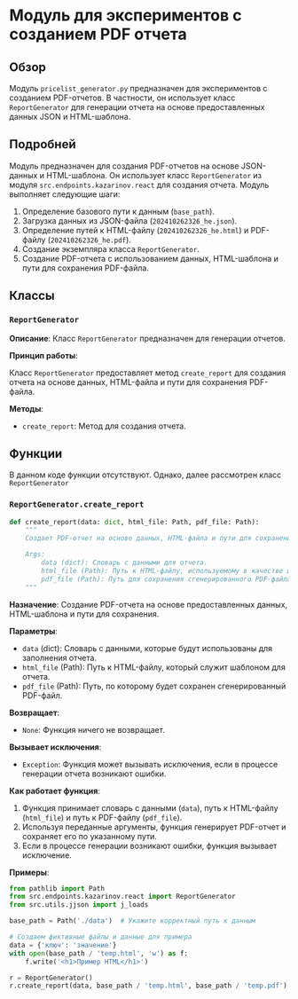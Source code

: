 # Модуль для экспериментов с созданием PDF отчета
## Обзор

Модуль `pricelist_generator.py` предназначен для экспериментов с созданием PDF-отчетов. В частности, он использует класс `ReportGenerator` для генерации отчета на основе предоставленных данных JSON и HTML-шаблона.

## Подробней

Модуль предназначен для создания PDF-отчетов на основе JSON-данных и HTML-шаблона. Он использует класс `ReportGenerator` из модуля `src.endpoints.kazarinov.react` для создания отчета.
Модуль выполняет следующие шаги:

1.  Определение базового пути к данным (`base_path`).
2.  Загрузка данных из JSON-файла (`202410262326_he.json`).
3.  Определение путей к HTML-файлу (`202410262326_he.html`) и PDF-файлу (`202410262326_he.pdf`).
4.  Создание экземпляра класса `ReportGenerator`.
5.  Создание PDF-отчета с использованием данных, HTML-шаблона и пути для сохранения PDF-файла.

## Классы

### `ReportGenerator`

**Описание**: Класс `ReportGenerator` предназначен для генерации отчетов.

**Принцип работы**:

Класс `ReportGenerator` предоставляет метод `create_report` для создания отчета на основе данных, HTML-файла и пути для сохранения PDF-файла.

**Методы**:

*   `create_report`: Метод для создания отчета.

## Функции

В данном коде функции отсутствуют. Однако, далее рассмотрен класс `ReportGenerator`

### `ReportGenerator.create_report`

```python
def create_report(data: dict, html_file: Path, pdf_file: Path):
    """
    Создает PDF-отчет на основе данных, HTML-файла и пути для сохранения PDF-файла.

    Args:
        data (dict): Словарь с данными для отчета.
        html_file (Path): Путь к HTML-файлу, используемому в качестве шаблона.
        pdf_file (Path): Путь для сохранения сгенерированного PDF-файла.
    """
```

**Назначение**: Создание PDF-отчета на основе предоставленных данных, HTML-шаблона и пути для сохранения.

**Параметры**:

*   `data` (dict): Словарь с данными, которые будут использованы для заполнения отчета.
*   `html_file` (Path): Путь к HTML-файлу, который служит шаблоном для отчета.
*   `pdf_file` (Path): Путь, по которому будет сохранен сгенерированный PDF-файл.

**Возвращает**:

*   `None`: Функция ничего не возвращает.

**Вызывает исключения**:

*   `Exception`: Функция может вызывать исключения, если в процессе генерации отчета возникают ошибки.

**Как работает функция**:

1.  Функция принимает словарь с данными (`data`), путь к HTML-файлу (`html_file`) и путь к PDF-файлу (`pdf_file`).
2.  Используя переданные аргументы, функция генерирует PDF-отчет и сохраняет его по указанному пути.
3.  Если в процессе генерации возникают ошибки, функция вызывает исключение.

**Примеры**:

```python
from pathlib import Path
from src.endpoints.kazarinov.react import ReportGenerator
from src.utils.jjson import j_loads

base_path = Path('./data')  # Укажите корректный путь к данным

# Создаем фиктивные файлы и данные для примера
data = {'ключ': 'значение'}
with open(base_path / 'temp.html', 'w') as f:
    f.write('<h1>Пример HTML</h1>')

r = ReportGenerator()
r.create_report(data, base_path / 'temp.html', base_path / 'temp.pdf')